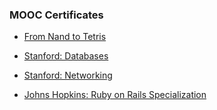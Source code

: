 ### MOOC Certificates


- [From Nand to Tetris](http://jlollis.github.io/certifications/nand2tetris/Coursera%202MC47CGGN4F9.pdf)

- [Stanford: Databases](http://jlollis.github.io/certifications/stanford-databases/Databases-Statements-of-Accomplishment-Full-Course.pdf)

- [Stanford: Networking](https://lagunita.stanford.edu/courses/Engineering/Networking-SP/SelfPaced/about)

- [Johns Hopkins: Ruby on Rails Specialization](https://jlollis.github.io/certifications/ruby-on-rails-specialization/Coursera_TKJ5W57UYKKE_Ruby_on_Rails.pdf)